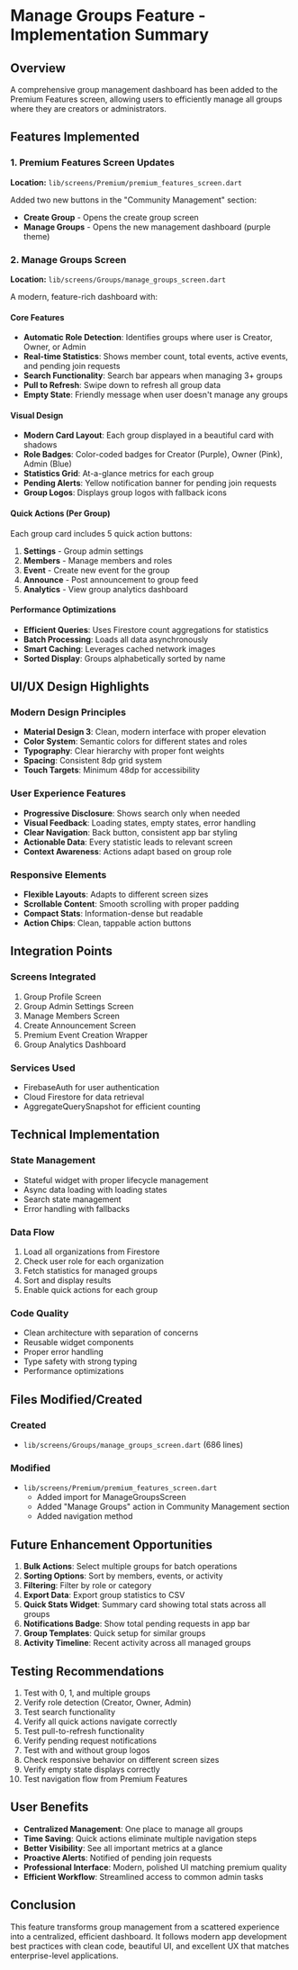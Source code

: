 # Manage Groups Feature - Implementation Summary

## Overview
A comprehensive group management dashboard has been added to the Premium Features screen, allowing users to efficiently manage all groups where they are creators or administrators.

## Features Implemented

### 1. Premium Features Screen Updates
**Location:** `lib/screens/Premium/premium_features_screen.dart`

Added two new buttons in the "Community Management" section:
- **Create Group** - Opens the create group screen
- **Manage Groups** - Opens the new management dashboard (purple theme)

### 2. Manage Groups Screen
**Location:** `lib/screens/Groups/manage_groups_screen.dart`

A modern, feature-rich dashboard with:

#### Core Features
- **Automatic Role Detection**: Identifies groups where user is Creator, Owner, or Admin
- **Real-time Statistics**: Shows member count, total events, active events, and pending join requests
- **Search Functionality**: Search bar appears when managing 3+ groups
- **Pull to Refresh**: Swipe down to refresh all group data
- **Empty State**: Friendly message when user doesn't manage any groups

#### Visual Design
- **Modern Card Layout**: Each group displayed in a beautiful card with shadows
- **Role Badges**: Color-coded badges for Creator (Purple), Owner (Pink), Admin (Blue)
- **Statistics Grid**: At-a-glance metrics for each group
- **Pending Alerts**: Yellow notification banner for pending join requests
- **Group Logos**: Displays group logos with fallback icons

#### Quick Actions (Per Group)
Each group card includes 5 quick action buttons:

1. **Settings** - Group admin settings
2. **Members** - Manage members and roles
3. **Event** - Create new event for the group
4. **Announce** - Post announcement to group feed
5. **Analytics** - View group analytics dashboard

#### Performance Optimizations
- **Efficient Queries**: Uses Firestore count aggregations for statistics
- **Batch Processing**: Loads all data asynchronously
- **Smart Caching**: Leverages cached network images
- **Sorted Display**: Groups alphabetically sorted by name

## UI/UX Design Highlights

### Modern Design Principles
- **Material Design 3**: Clean, modern interface with proper elevation
- **Color System**: Semantic colors for different states and roles
- **Typography**: Clear hierarchy with proper font weights
- **Spacing**: Consistent 8dp grid system
- **Touch Targets**: Minimum 48dp for accessibility

### User Experience Features
- **Progressive Disclosure**: Shows search only when needed
- **Visual Feedback**: Loading states, empty states, error handling
- **Clear Navigation**: Back button, consistent app bar styling
- **Actionable Data**: Every statistic leads to relevant screen
- **Context Awareness**: Actions adapt based on group role

### Responsive Elements
- **Flexible Layouts**: Adapts to different screen sizes
- **Scrollable Content**: Smooth scrolling with proper padding
- **Compact Stats**: Information-dense but readable
- **Action Chips**: Clean, tappable action buttons

## Integration Points

### Screens Integrated
1. Group Profile Screen
2. Group Admin Settings Screen
3. Manage Members Screen
4. Create Announcement Screen
5. Premium Event Creation Wrapper
6. Group Analytics Dashboard

### Services Used
- FirebaseAuth for user authentication
- Cloud Firestore for data retrieval
- AggregateQuerySnapshot for efficient counting

## Technical Implementation

### State Management
- Stateful widget with proper lifecycle management
- Async data loading with loading states
- Search state management
- Error handling with fallbacks

### Data Flow
1. Load all organizations from Firestore
2. Check user role for each organization
3. Fetch statistics for managed groups
4. Sort and display results
5. Enable quick actions for each group

### Code Quality
- Clean architecture with separation of concerns
- Reusable widget components
- Proper error handling
- Type safety with strong typing
- Performance optimizations

## Files Modified/Created

### Created
- `lib/screens/Groups/manage_groups_screen.dart` (686 lines)

### Modified
- `lib/screens/Premium/premium_features_screen.dart`
  - Added import for ManageGroupsScreen
  - Added "Manage Groups" action in Community Management section
  - Added navigation method

## Future Enhancement Opportunities

1. **Bulk Actions**: Select multiple groups for batch operations
2. **Sorting Options**: Sort by members, events, or activity
3. **Filtering**: Filter by role or category
4. **Export Data**: Export group statistics to CSV
5. **Quick Stats Widget**: Summary card showing total stats across all groups
6. **Notifications Badge**: Show total pending requests in app bar
7. **Group Templates**: Quick setup for similar groups
8. **Activity Timeline**: Recent activity across all managed groups

## Testing Recommendations

1. Test with 0, 1, and multiple groups
2. Verify role detection (Creator, Owner, Admin)
3. Test search functionality
4. Verify all quick actions navigate correctly
5. Test pull-to-refresh functionality
6. Verify pending request notifications
7. Test with and without group logos
8. Check responsive behavior on different screen sizes
9. Verify empty state displays correctly
10. Test navigation flow from Premium Features

## User Benefits

- **Centralized Management**: One place to manage all groups
- **Time Saving**: Quick actions eliminate multiple navigation steps
- **Better Visibility**: See all important metrics at a glance
- **Proactive Alerts**: Notified of pending join requests
- **Professional Interface**: Modern, polished UI matching premium quality
- **Efficient Workflow**: Streamlined access to common admin tasks

## Conclusion

This feature transforms group management from a scattered experience into a centralized, efficient dashboard. It follows modern app development best practices with clean code, beautiful UI, and excellent UX that matches enterprise-level applications.

